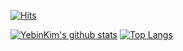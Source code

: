 
<!--
**leeseulbi0724/leeseulbi0724** is a ✨ _special_ ✨ repository because its `README.md` (this file) appears on your GitHub profile.

Here are some ideas to get you started:

- 🔭 I’m currently working on ...
- 🌱 I’m currently learning ...
- 👯 I’m looking to collaborate on ...
- 🤔 I’m looking for help with ...
- 💬 Ask me about ...
- 📫 How to reach me: ...
- 😄 Pronouns: ...
- ⚡ Fun fact: ...
-->

[![Hits](https://hits.seeyoufarm.com/api/count/incr/badge.svg?url=https%3A%2F%2Fgithub.com%2Fleeseulbi0724&count_bg=%23EDDB83&title_bg=%23F7A7B7&icon=smugmug.svg&icon_color=%23E7E7E7&title=WELOCME&edge_flat=false)](https://hits.seeyoufarm.com)

[![YebinKim's github stats](https://github-readme-stats.vercel.app/api?username=leeseulbi0724&count_private=true&custom_title=Seulbi's&nbsp;github&nbsp;&bg_color=110,F7A7B7,EDDB83&title_color=fff&text_color=fff)](https://github.com/anuraghazra/github-readme-stats)
[![Top Langs](https://github-readme-stats.vercel.app/api/top-langs/?username=leeseulbi0724&layout=compact&custom_title=My&nbsp;Language&nbsp;&bg_color=30,F7A7B7,EDDB83&title_color=fff&text_color=fff)](https://github.com/anuraghazra/github-readme-stats)
